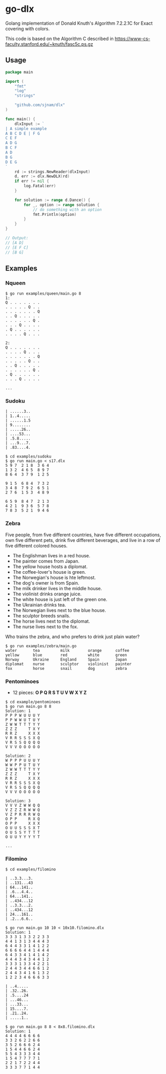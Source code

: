 # go-dlx
Golang implementation of Donald Knuth's Algorithm 7.2.2.1C for Exact covering with colors.

This code is based on the Algorithm C described in
https://www-cs-faculty.stanford.edu/~knuth/fasc5c.ps.gz

## Usage
````go
package main

import (
	"fmt"
	"log"
	"strings"

	"github.com/sjnam/dlx"
)

func main() {
	dlxInput := `
| A simple example
A B C D E | F G
C E F
A D G
B C F
A D
B G
D E G
`
	rd := strings.NewReader(dlxInput)
	d, err := dlx.NewDLX(rd)
	if err != nil {
		log.Fatal(err)
	}

	for solution := range d.Dance() {
		for _, option := range solution {
			// do something with an option
			fmt.Println(option)
		}
	}
}

// Output:
// [A D]
// [E F C]
// [B G]
````

## Examples

### Nqueen
````
$ go run examples/queen/main.go 8
1:
Q . . . . . . . 
. . . . . Q . . 
. . . . . . . Q 
. . Q . . . . . 
. . . . . . Q . 
. . . Q . . . . 
. Q . . . . . . 
. . . . Q . . . 

2:
Q . . . . . . . 
. . . . Q . . . 
. . . . . . . Q 
. . . . . Q . . 
. . Q . . . . . 
. . . . . . Q . 
. Q . . . . . . 
. . . Q . . . . 

...
````

### Sudoku
````
| ......3..
| 1..4.....
| ......1.5
| 9........
| .....26..
| ....53...
| .5.8.....
| ...9...7.
| .83....4.

$ cd examples/sudoku
$ go run main.go < s17.dlx
5 9 7  2 1 8  3 6 4
1 3 2  4 6 5  8 9 7
8 6 4  3 7 9  1 2 5

9 1 5  6 8 4  7 3 2
3 4 8  7 9 2  6 5 1
2 7 6  1 5 3  4 8 9

6 5 9  8 4 7  2 1 3
4 2 1  9 3 6  5 7 8
7 8 3  5 2 1  9 4 6
````

### Zebra
Five people, from five different countries, have five different occupations,
own five different pets, drink five different beverages, and live in a row of
five different colored houses.

- The Englishman lives in a red house.
- The painter comes from Japan.
- The yellow house hosts a diplomat.
- The coffee-lover's house is green.
- The Norwegian's house is hte leftmost.
- The dog's owner is from Spain.
- The milk drinker lives in the middle house.
- The violinist drinks orange juice.
- The white house is just left of the green one.
- The Ukrainian drinks tea.
- The Norwegian lives next to the blue house.
- The sculptor breeds snails.
- The horse lives next to the diplomat.
- The nurse lives next to the fox.

Who trains the zebra, and who prefers to drink just plain water?

````
$ go run examples/zebra/main.go
water       tea         milk        orange      coffee
yellow      blue        red         white       green
Norway      Ukraine     England     Spain       Japan
diplomat    nurse       sculptor    violinist   painter
fox         horse       snail       dog         zebra
````

### Pentominoes
- 12 pieces: **O P Q R S T U V W X Y Z**

````
$ cd example/pentominoes
$ go run main.go 8 8
Solution: 1
P P P W U U U Y 
P P W W U T U Y 
Z W W T T T Y Y 
Z Z Z     T X Y 
R R Z     X X X 
V R R S S S X Q 
V R S S Q Q Q Q 
V V V O O O O O 

Solution: 2
W P P P U U U Y 
W W P P U T U Y 
Z W W T T T Y Y 
Z Z Z     T X Y 
R R Z     X X X 
V R R S S S X Q 
V R S S Q Q Q Q 
V V V O O O O O 

Solution: 3
V V V Z W W Q Q 
V Z Z Z R W W Q 
V Z P R R R W Q 
O P P     R X Q 
O P P     X X X 
O U U S S S X T 
O U S S Y T T T 
O U U Y Y Y Y T 

...
````

### Filomino
````
$ cd examples/filomino

| ..3.3...3.
| ..131...43
| 64...141..
| .6...4.4..
| 64...141..
| ..434...12
| ..3.3...2.
| ..434...12
| 24...161..
| .2...6.6..

$ go run main.go 10 10 < 10x10.filomino.dlx 
Solution: 1
3 3 3 1 3 3 2 2 3 3 
4 4 1 3 1 3 4 4 4 3 
6 4 4 3 3 1 4 1 2 2 
6 6 6 6 4 4 1 4 4 4 
6 4 3 3 4 1 4 1 4 2 
4 4 4 3 4 3 4 4 1 2 
3 3 3 1 3 3 4 2 2 1 
2 4 4 3 4 4 6 6 1 2 
2 4 4 3 4 1 6 1 3 2 
1 2 2 3 4 6 6 6 3 3 

| ..4.....
| .32..26.
| .5....24
| ...46...
| ...33...
| 15....7.
| .21..24.
| .....1..

$ go run main.go 8 8 < 8x8.filomino.dlx
Solution: 1
4 4 4 4 6 6 6 6 
3 3 2 6 2 2 6 6 
3 5 2 6 6 6 2 4 
1 5 4 4 6 6 2 4 
5 5 4 3 3 3 4 4 
1 5 4 7 7 7 7 1 
2 2 1 7 2 2 4 4 
3 3 3 7 7 1 4 4 
````
